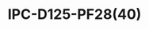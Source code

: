 ---
title: "IPC-D125-PF28(40)"
description: "5MP Vandal-resistant Network IR Fixed Dome Camera"
image: "/images/fixed/fixed (11).png"
images:
  - url: "/images/fixed/fixed (11).png"
    caption: "Front view"
features:
  - Day/night functionality
  - Smart IR, up to 30m (98ft) IR distance
  - 2D/3D DNR (Digital Noise Reduction)
  - Ultra 265, H.265, H.264, MJPEG
  - ROI (Region of Interest)
  - ONVIF Conformance
  - Wide temperature range:- -30°C ~ 60°C (-22°F ~ 140°F)
  - Wide voltage range of ±25%
  - IK10 vandal resistant
  - IP67
  - 2-Axis
specifications:
  Sensor: 1/3", progressive scan, CMOS
  Lens: 2.8mm@F2.1, 4.0mm@F2.1
  2.8mm: Detect 63.0m, Observe 25.2m, Recognize 12.6m, Identify 6.3m
  4.0mm: Detect 90.0m, Observe 36.0m, Recognize 18.0m, Identify 9.0m
  Angle of View (H): 89.1° (2.8mm), 75.0° (4.0mm)
  Angle of View (V): 47.3° (2.8mm), 41.6° (4.0mm)
  Angle of View (O): 94.3° (2.8mm), 81.1° (4.0mm)
  Adjustment angle: Pan:- 3° ~ 360°, Tilt:- 0° ~ 75°
  Shutter: Auto/Manual, 1 ~ 1/100000s
  Minimum Illumination: Colour:- 0.02Lux (F2.1, AGC ON); 0Lux with IR
  Day/Night: IR-cut filter with auto switch (ICR)
  Digital noise reduction: 2D/3D DNR
  IR Range: Up to 30m (98ft) IR range
  Defog: Digital Defog
  WDR: DWDR
  Video Compression: Ultra 265, H.265, H.264, MJPEG
  H.264 code profile: Baseline profile, Main profile, High profile
  Main Stream: 5MP (2592*1944), Max 20fps; 4MP (2560*1440), Max 20fps; 3MP (2304*1296), Max 20fps; 1080P (1920*1080), Max 30fps; 720P (1280*720), Max 30fps; D1 (720*576), Max 30fps;
  Sub Stream: D1 (720*576), Max 30fps; 640*360, Max 30fps; 2CIF(704*288), Max 30fps; CIF(352*288), Max 30fps;
  HLC: Supported
  BLC: Supported
  OSD: Up to 4 OSDs
  Privacy Mask: Up to 4 areas
  ROI: Up to 8 areas
  Motion Detection: Up to 4 areas
  Protocols: IPv4, IGMP, ICMP, ARP, TCP, UDP, DHCP, RTP, RTSP, RTCP, DNS, DDNS, NTP, FTP, UPnP, HTTP, HTTPS, SMTP, SSL, QoS, RTMP
  Compatible Integration: ONVIF (Profile S, Profile T), API
  Network: 10/100M Base-TX Ethernet
  Power: DC 12V±25%, PoE (IEEE 802.3af)
  Power consumption: Max 4.5W
  Dimensions: Ø109 x 81mm (Ø4.3” x 3.2”)
  Weight: 0.33kg (0.73lb)
  Working Environment: -30°C ~ 60°C (-22°F ~ 140°F), Humidity:- ≤95% RH (non-condensing)
  Surge Protection: 4KV
  Ingress Protection: IP67
  Vandal Resistant: IK10
  Reset Button: N/A
---